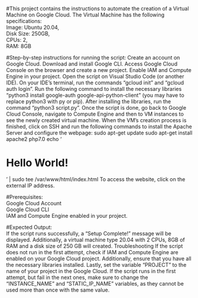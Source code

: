 #This project contains the instructions to automate the creation of a Virtual Machine on Google Cloud. The Virtual Machine has the following specifications:<br>
   Image: Ubuntu 20.04,<br>
   Disk Size: 250GB,<br>
   CPUs: 2,<br>
   RAM: 8GB<br>

#Step-by-step instructions for running the script:
   Create an account on Google Cloud.
   Download and install Google CLI.
   Access Google Cloud Console on the browser and create a new project. 
   Enable IAM and Compute Engine in your project.
   Open the script on Visual Studio Code (or another IDE).
   On your IDE’s terminal, run the commands “gcloud init” and “gcloud auth login”.
   Run the following command to install the necessary libraries “python3 install google-auth google-api-python-client” (you may have to replace python3 with py or pip).
   After installing the libraries, run the command “python3 script.py”.
   Once the script is done, go back to Google Cloud Console, navigate to Compute Engine and then to VM instances to see the newly created virtual machine.
   When the VM’s creation process is finished, click on SSH and run the following commands to install the Apache Server and configure the webpage:
      sudo apt-get update
      sudo apt-get install apache2 php7.0
      echo ‘<!doctype html><html><body><h1>Hello World!</h1></body></html>’ | sudo tee /var/www/html/index.html
   To access the website, click on the external IP address.

#Prerequisites:<br>
   Google Cloud Account<br>
   Google Cloud CLI<br>
   IAM and Compute Engine enabled in your project.<br>

#Expected Output:<br>
If the script runs successfully, a “Setup Complete!” message will be displayed. Additionally, a virtual machine type 20.04 with 2 CPUs, 8GB of RAM and a disk size of 250 GB will created.
Troubleshooting 
If the script does not run in the first attempt, check if IAM and Compute Engine are enabled on your Google Cloud project. Additionally, ensure that you have all the necessary libraries installed. Lastly, set the variable “PROJECT” to the name of your project in the Google Cloud.
If the script runs in the first attempt, but fail in the next ones, make sure to change the “INSTANCE_NAME” and “STATIC_IP_NAME” variables, as they cannot be used more than once with the same value.



